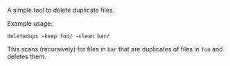 A simple tool to delete duplicate files.

Example usage:

    deletedups -keep foo/ -clean bar/

This scans (recursively) for files in `bar` that are duplicates of
files in `foo` and deletes them.
